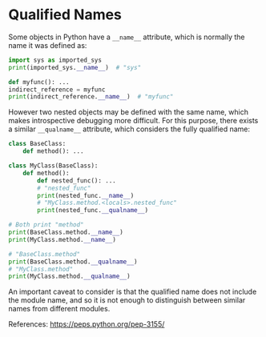 # Qualified Names

Some objects in Python have a `__name__` attribute, which is normally the name it was defined as:
```python
import sys as imported_sys
print(imported_sys.__name__)  # "sys"

def myfunc(): ...
indirect_reference = myfunc
print(indirect_reference.__name__)  # "myfunc"
```

However two nested objects may be defined with the same name, which makes introspective debugging more difficult. For this purpose, there exists a similar `__qualname__` attribute, which considers the fully qualified name:
```python
class BaseClass:
    def method(): ...

class MyClass(BaseClass):
    def method():
        def nested_func(): ...
        # "nested_func"
        print(nested_func.__name__)
        # "MyClass.method.<locals>.nested_func"
        print(nested_func.__qualname__)

# Both print "method"
print(BaseClass.method.__name__)
print(MyClass.method.__name__)

# "BaseClass.method"
print(BaseClass.method.__qualname__)
# "MyClass.method"
print(MyClass.method.__qualname__)
```

An important caveat to consider is that the qualified name does not include the module name, and so it is not enough to distinguish between similar names from different modules.

References:
https://peps.python.org/pep-3155/
